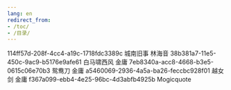 ```yaml
---
lang: en
redirect_from:
- /toc/
- /目录/
---
```


114ff57d-208f-4cc4-a19c-1718fdc3389c	城南旧事 林海音
38b381a7-11e5-450c-9ac9-b5176e9afe61	白马啸西风 金庸
7eb8340a-acc8-4668-b3e5-0615c06e70b3	鸳鸯刀 金庸
a5460069-2936-4a5a-ba26-feccbc928f01	越女剑 金庸
f367a099-ebb4-4e25-96bc-4d3abfb4925b	Mogicquote
